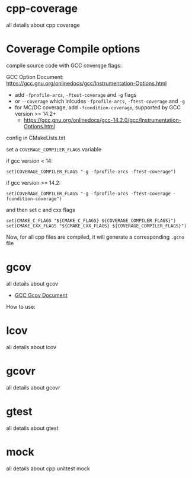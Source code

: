 # cpp-coverage
all details about cpp coverage

# Coverage Compile options

compile source code with GCC coverqge flags:

GCC Option Document: https://gcc.gnu.org/onlinedocs/gcc/Instrumentation-Options.html

* add `-fprofile-arcs`, `-ftest-coverage` and `-g` flags
* or `--coverage` which inlcudes `-fprofile-arcs`, `-ftest-coverage` and `-g`
* for MC/DC coverage, add `-fcondition-coverage`, supported by GCC version >= 14.2+ 
    * https://gcc.gnu.org/onlinedocs/gcc-14.2.0/gcc/Instrumentation-Options.html

config in CMakeLists.txt 

set a `COVERAGE_COMPILER_FLAGS` variable

if gcc version < 14:

```
set(COVERAGE_COMPILER_FLAGS "-g -fprofile-arcs -ftest-coverage")
```

if gcc version >= 14.2:

```
set(COVERAGE_COMPILER_FLAGS "-g -fprofile-arcs -ftest-coverage -fcondition-coverage")
```

and then set c and cxx flags

```
set(CMAKE_C_FLAGS "${CMAKE_C_FLAGS} ${COVERAGE_COMPILER_FLAGS}")
set(CMAKE_CXX_FLAGS "${CMAKE_CXX_FLAGS} ${COVERAGE_COMPILER_FLAGS}")
```

Now, for all cpp files are compiled, it will generate a corresponding `.gcno` file

# gcov

all details about gcov

* [GCC Gcov Document](https://gcc.gnu.org/onlinedocs/gcc/Gcov.html)

How to use:

    

# lcov

all details about lcov

# gcovr

all details about gcovr

# gtest

all details about gtest

# mock

all details about cpp unittest mock


